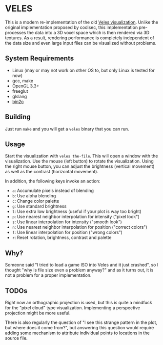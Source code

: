 VELES
=====

This is a modern re-implementation of the old
[Veles visualization](https://codisec.com/binary-visualization-explained/).
Unlike the original implementation proposed by codisec, this implementation
pre-processes the data into a 3D voxel space which is then rendered via 3D
textures. As a result, rendering performance is completely independent of the
data size and even large input files can be visualized without problems.


System Requirements
-------------------

- Linux (may or may not work on other OS to, but only Linux is tested for now)
- gcc, make
- OpenGL 3.3+
- freeglut
- glslang
- [bin2o](https://github.com/hackyourlife/bin2o)


Building
--------

Just run `make` and you will get a `veles` binary that you can run.


Usage
-----

Start the visualization with `veles the-file`. This will open a window with the
visualization. Use the mouse (left button) to rotate the visualization.
Using the right mouse button, you can adjust the brightness (vertical movement)
as well as the contrast (horizontal movement).

In addition, the following keys invoke an action:

- `a`: Accumulate pixels instead of blending
- `b`: Use alpha blending
- `c`: Change color palette
- `g`: Use standard brightness
- `l`: Use extra low brightness (useful if your plot is way too bright)
- `p`: Use nearest neighbor interpolation for intensity ("pixel look")
- `s`: Use linear interpolation for intensity ("smooth look")
- `n`: Use nearest neighbor interpolation for position ("correct colors")
- `f`: Use linear interpolation for position ("wrong colors")
- `r`: Reset rotation, brightness, contrast and palette


Why?
----

Someone said "I tried to load a game ISO into Veles and it just crashed", so I
thought "why is file size even a problem anyway?" and as it turns out, it is
not a problem for a proper implementation.


TODOs
-----

Right now an orthographic projection is used, but this is quite a mindfuck for
the "pixel cloud" type visualization. Implementing a perspective projection
might be more useful.

There is also regularly the question of "I see this strange pattern in the
plot, but where does it come from?", but answering this question would require
adding some mechanism to attribute individual points to locations in the source
file.
